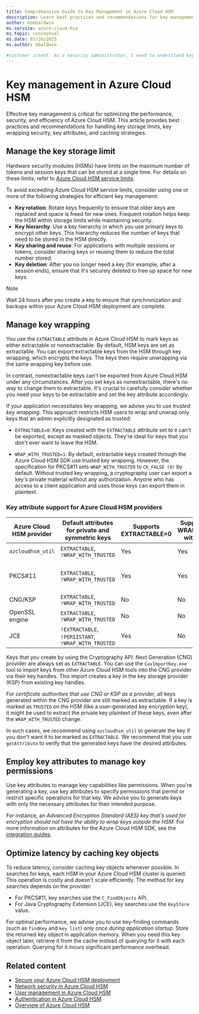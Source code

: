 ```yaml
---
title: Comprehensive Guide to Key Management in Azure Cloud HSM
description: Learn best practices and recommendations for key management in Azure Cloud HSM, including storage limits, key wrapping security, and caching strategies.
author: msmbaldwin
ms.service: azure-cloud-hsm
ms.topic: conceptual
ms.date: 03/20/2025
ms.author: mbaldwin

#customer intent: As a security administrator, I need to understand key management in Azure Cloud HSM so that I can ensure optimal performance, security, and efficiency.
---
```


# Key management in Azure Cloud HSM

Effective key management is critical for optimizing the performance, security, and efficiency of Azure Cloud HSM. This article provides best practices and recommendations for handling key storage limits, key wrapping security, key attributes, and caching strategies.

## Manage the key storage limit

Hardware security modules (HSMs) have limits on the maximum number of tokens and session keys that can be stored at a single time. For details on these limits, refer to [Azure Cloud HSM service limits](service-limits.md).

To avoid exceeding Azure Cloud HSM service limits, consider using one or more of the following strategies for efficient key management:

- **Key rotation**: Rotate keys frequently to ensure that older keys are replaced and space is freed for new ones. Frequent rotation helps keep the HSM within storage limits while maintaining security.
- **Key hierarchy**: Use a key hierarchy in which you use primary keys to encrypt other keys. This hierarchy reduces the number of keys that need to be stored in the HSM directly.
- **Key sharing and reuse**: For applications with multiple sessions or tokens, consider sharing keys or reusing them to reduce the total number stored.
- **Key deletion**: After you no longer need a key (for example, after a session ends), ensure that it's securely deleted to free up space for new keys.

> [!NOTE]
> Wait 24 hours after you create a key to ensure that synchronization and backups within your Azure Cloud HSM deployment are complete.

## Manage key wrapping

You use the `EXTRACTABLE` attribute in Azure Cloud HSM to mark keys as either extractable or nonextractable. By default, HSM keys are set as extractable. You can export extractable keys from the HSM through key wrapping, which encrypts the keys. The keys then require unwrapping via the same wrapping key before use.

In contrast, nonextractable keys can't be exported from Azure Cloud HSM under any circumstances. After you set keys as nonextractable, there's no way to change them to extractable. It's crucial to carefully consider whether you need your keys to be extractable and set the key attribute accordingly.

If your application necessitates key wrapping, we advise you to use *trusted key wrapping*. This approach restricts HSM users to wrap and unwrap only keys that an admin explicitly designated as trusted:

- `EXTRACTABLE=0`: Keys created with the `EXTRACTABLE` attribute set to `0` can't be exported, except as masked objects. They're ideal for keys that you don't ever want to leave the HSM.

- `WRAP_WITH_TRUSTED=1`: By default, extractable keys created through the Azure Cloud HSM SDK use trusted key wrapping. However, the specification for PKCS#11 sets `WRAP_WITH_TRUSTED` to `CK_FALSE (0)` by default. Without trusted key wrapping, a cryptography user can export a key's private material without any authorization. Anyone who has access to a client application and uses those keys can export them in plaintext.

### Key attribute support for Azure Cloud HSM providers

| Azure Cloud HSM provider | Default attributes for private and symmetric keys | Supports EXTRACTABLE=0 | Supports configuring WRAP_WITH_TRUSTED within the provider | Default WRAP_WITH_TRUSTED value |
|--------------------------|----------------------------------------------|------------------------|---------------------------------------------|-------------------------|
| `azcloudhsm_util`         | `EXTRACTABLE`, `!WRAP_WITH_TRUSTED`             | Yes                    | Yes                                         | `1` (`0` can be set via parameters) |
| PKCS#11                 | `EXTRACTABLE`, `!WRAP_WITH_TRUSTED`             | Yes                    | Yes                                         | `0` (specified in the PKCS#11 specification, but can be set to `1` in the API) |
| CNG/KSP               | `EXTRACTABLE`, `!WRAP_WITH_TRUSTED`             | No                     | No                                          | `1` |
| OpenSSL engine          | `EXTRACTABLE`, `!WRAP_WITH_TRUSTED`             | No                     | No                                          | `1` |
| JCE                     | `!EXTRACTABLE`, `!PERSISTANT`, `!WRAP_WITH_TRUSTED` | Yes                    | No                                          | `1` |

Keys that you create by using the Cryptography API: Next Generation (CNG) provider are always set as `EXTRACTABLE`. You can use the `CavImportKey.exe` tool to import keys from other Azure Cloud HSM tools into the CNG provider via their key handles. This import creates a key in the key storage provider (KSP) from existing key handles.

For *certificate authorities that use CNG or KSP as a provider*, all keys generated within the CNG provider are still marked as extractable. If a key is marked as `TRUSTED` on the HSM (like a user-generated key encryption key), it might be used to extract the private key plaintext of these keys, even after the `WRAP_WITH_TRUSTED` change.

In such cases, we recommend using `azcloudhsm_util` to generate the key if you don't want it to be marked as `EXTRACTABLE`. We recommend that you use `getAttribute` to verify that the generated keys have the desired attributes.

## Employ key attributes to manage key permissions

Use key attributes to manage key capabilities like permissions. When you're generating a key, use key attributes to specify permissions that permit or restrict specific operations for that key. We advise you to generate keys with only the necessary attributes for their intended purpose.

For instance, an *Advanced Encryption Standard (AES) key that's used for encryption should not have the ability to wrap keys outside the HSM*. For more information on attributes for the Azure Cloud HSM SDK, see the [integration guides](integration-guides.md).

## Optimize latency by caching key objects

To reduce latency, consider caching key objects whenever possible. In searches for keys, each HSM in your Azure Cloud HSM cluster is queried. This operation is costly and doesn't scale efficiently. The method for key searches depends on the provider:

- For PKCS#11, key searches use the `C_FindObjects` API.
- For Java Cryptography Extension (JCE), key searches use the `KeyStore` value.

For optimal performance, we advise you to use key-finding commands (such as `findKey` and `key list`) *only once during application startup*. Store the returned key object in application memory. When you need this key object later, retrieve it from the cache instead of querying for it with each operation. Querying for it incurs significant performance overhead.

## Related content

- [Secure your Azure Cloud HSM deployment](secure-cloud-hsm.md)
- [Network security in Azure Cloud HSM](network-security.md)
- [User management in Azure Cloud HSM](user-management.md)
- [Authentication in Azure Cloud HSM](authentication.md)
- [Overview of Azure Cloud HSM](overview.md)
